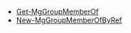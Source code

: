 * [Get-MgGroupMemberOf](/powershell/module/microsoft.graph.groups/get-mggroupmemberof?view=graph-powershell-1.0)
* [New-MgGroupMemberOfByRef](/powershell/module/microsoft.graph.groups/new-mggroupmemberofbyref?view=graph-powershell-1.0)